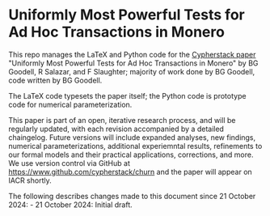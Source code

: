 # Uniformly Most Powerful Tests for Ad Hoc Transactions in Monero

This repo manages the LaTeX and Python code for the [Cypherstack paper](https://github.com/cypherstack/churn/blob/upload/latex/Churn-final.pdf) "Uniformly Most Powerful Tests for Ad Hoc Transactions in Monero" by BG Goodell, R Salazar, and F Slaughter; majority of work done by BG Goodell, code written by BG Goodell. 

The LaTeX code typesets the paper itself; the Python code is prototype code for numerical parameterization.

This paper is part of an open, iterative research process, and will be regularly updated, with each revision accompanied by a detailed chaingelog. Future versions will include expanded analyses, new findings, numerical parameterizations, additional experiemntal results, refinements to our formal models and their practical applications, corrections, and more. We use version control via GitHub at https://www.github.com/cypherstack/churn and the paper will appear on IACR shortly.

The following describes changes made to this document since 21 October 2024:
    - 21 October 2024: Initial draft.
